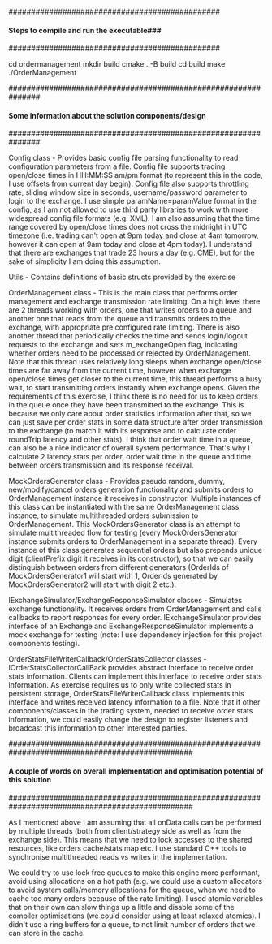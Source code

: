 ###############################################
#### Steps to compile and run the executable###
###############################################

cd ordermanagement
mkdir build
cmake . -B build
cd build
make
./OrderManagement



###############################################################
#### Some information about the solution components/design ####
###############################################################

Config class -  Provides basic config file parsing functionality to read configuration parameters from a file.
                Config file supports trading open/close times in HH:MM:SS am/pm format
                (to represent this in the code, I use offsets from current day begin).
                Config file also supports throttling rate, sliding window size in seconds,
                username/password parameter to login to the exchange.
                I use simple paramName=paramValue format in the config, as I am not allowed
                to use third party libraries to work with more widespread config file formats (e.g. XML).
                I am also assuming that the time range covered by open/close times does not cross the midnight
                in UTC timezone (i.e. trading can't open at 9pm today and close at 4am tomorrow,
                however it can open at 9am today and close at 4pm today).
                I understand that there are exchanges that trade 23 hours a day (e.g. CME), but for the sake of
                simplicity I am doing this assumption.

Utils       -   Contains definitions of basic structs provided by the exercise

OrderManagement class - This is the main class that performs order management and exchange transmission rate limiting.
                        On a high level there are 2 threads working with orders, one that writes orders to a queue
                        and another one that reads from the queue and transmits orders to the exchange, with appropriate
                        pre configured rate limiting. There is also another thread that periodically checks the time
                        and sends login/logout requests to the exchange and sets m_exchangeOpen flag,
                        indicating whether orders need to be processed or rejected by OrderManagement.
                        Note that this thread uses relatively long sleeps when exchange open/close times are far away
                        from the current time, however when exchange open/close times get closer to the current time,
                        this thread performs a busy wait, to start transmitting orders instantly when exchange opens.
                        Given the requirements of this exercise, I think there is no need for us to keep orders in the
                        queue once they have been transmitted to the exchange. This is because we only care about
                        order statistics information after that, so we can just save per order stats in some data structure
                        after order transmission to the exchange (to match it with its response and to calculate order
                        roundTrip latency and other stats).
                        I think that order wait time in a queue, can also be a nice indicator of overall system performance.
                        That's why I calculate 2 latency stats per order, order wait time in the queue and
                        time between orders transmission and its response receival.


MockOrdersGenerator class - Provides pseudo random, dummy, new/modify/cancel orders generation functionality
                            and submits orders to OrderManagement instance it receives in constructor.
                            Multiple instances of this class can be instantiated with the same OrderManagement
                            class instance, to simulate multithreaded orders submission to OrderManagement.
                            This MockOrdersGenerator class is an attempt to simulate multithreaded flow for testing
                            (every MockOrdersGenerator instance submits orders to OrderManagement in a separate thread).
                            Every instance of this class generates sequential orders but also prepends unique digit
                            (clientPrefix digit it receives in its constructor), so that we can easily distinguish
                            between orders from different generators (OrderIds of MockOrdersGenerator1 will start with 1,
                            OrderIds generated by MockOrdersGenerator2 will start with digit 2 etc.).


IExchangeSimulator/ExchangeResponseSimulator classes - Simulates exchange functionality. It receives orders from OrderManagement and calls callbacks to report
                                                       responses for every order. IExchangeSimulator provides interface of an Exchange and ExchangeResponseSimulator
                                                       implements a mock exchange for testing (note: I use dependency injection for this project components testing).

OrderStatsFileWriterCallback/OrderStatsCollector classes - IOrderStatsCollectorCallBack provides abstract interface to receive order stats information.
                                                           Clients can implement this interface to receive order stats information. As exercise requires us
                                                           to only write collected stats in persistent storage, OrderStatsFileWriterCallback class
                                                           implements this interface and writes received latency information to a file.
                                                           Note that if other components/classes in the trading system, needed to receive order stats information,
                                                           we could easily change the design to register listeners and broadcast this information to other interested
                                                           parties.



#################################################################################################
#### A couple of words on overall implementation and optimisation potential of this solution ####
#################################################################################################

As I mentioned above I am assuming that all onData calls can be performed by multiple threads (both from client/strategy side as well as from the exchange side).
This means that we need to lock accesses to the shared resources, like orders cache/stats map etc.
I use standard C++ tools to synchronise multithreaded reads vs writes in the implementation.

We could try to use lock free queues to make this engine more performant, avoid using allocations on a hot path
(e.g. we could use a custom allocators to avoid system calls/memory allocations for the queue, when we need to cache too many
orders because of the rate limiting). I used atomic variables that on their own can slow things up a little and disable some
of the compiler optimisations (we could consider using at least relaxed atomics). I didn't use a ring buffers for a queue,
to not limit number of orders that we can store in the cache.
